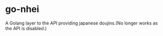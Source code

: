 # go-nhei
A Golang layer to the API providing japanese doujins.(No longer works as the API is disabled.)
